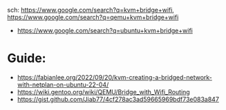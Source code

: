sch: https://www.google.com/search?q=kvm+bridge+wifi, https://www.google.com/search?q=qemu+kvm+bridge+wifi
- https://www.google.com/search?q=ubuntu+kvm+bridge+wifi

# Guide:
- https://fabianlee.org/2022/09/20/kvm-creating-a-bridged-network-with-netplan-on-ubuntu-22-04/
- https://wiki.gentoo.org/wiki/QEMU/Bridge_with_Wifi_Routing
- https://gist.github.com/Jiab77/4cf278ac3ad59665969bdf73e083a847
